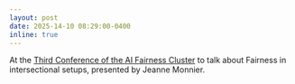 ```yaml
---
layout: post
date: 2025-14-10 08:29:00-0400
inline: true
---
```


At the [Third Conference of the AI Fairness Cluster](https://ai-fairness-cluster.zohobackstage.com/ThirdConferenceOfTheEuropeanAIFairnessCluster#/?lang=en) to talk about Fairness in intersectional setups, presented by Jeanne Monnier.